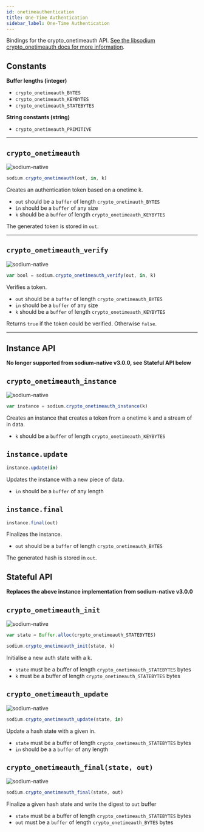 ```yaml
---
id: onetimeauthentication
title: One-Time Authentication
sidebar_label: One-Time Authentication
---
```


Bindings for the crypto_onetimeauth API. [See the libsodium crypto_onetimeauth docs for more information](https://download.libsodium.org/doc/advanced/poly1305).

## Constants
**Buffer lengths (integer)**
* `crypto_onetimeauth_BYTES`
* `crypto_onetimeauth_KEYBYTES`
* `crypto_onetimeauth_STATEBYTES`

**String constants (string)**
* `crypto_onetimeauth_PRIMITIVE`

***
## `crypto_onetimeauth`
![sodium-native][node]
``` js
sodium.crypto_onetimeauth(out, in, k)
```
Creates an authentication token based on a onetime k.
* `out` should be a `buffer` of length `crypto_onetimauth_BYTES`
* `in` should be a `buffer` of any size
* `k` should be a `buffer` of length `crypto_onetimeauth_KEYBYTES`

The generated token is stored in `out`.
***
## `crypto_onetimeauth_verify`
![sodium-native][node]
``` js
var bool = sodium.crypto_onetimeauth_verify(out, in, k)
```
Verifies a token.
* `out` should be a `buffer` of length `crypto_onetimeauth_BYTES`
* `in` should be a `buffer` of any size
* `k` should be a `buffer` of length `crypto_onetimeauth_KEYBYTES`

Returns `true` if the token could be verified. Otherwise `false`.
***
## Instance API
__No longer supported from sodium-native v3.0.0, see Stateful API below__

## `crypto_onetimeauth_instance`
![sodium-native][node]
``` js
var instance = sodium.crypto_onetimeauth_instance(k)
```
Creates an instance that creates a token from a onetime k and a stream of in data.
* `k` should be a `buffer` of length `crypto_onetimeauth_KEYBYTES`

## `instance.update`
``` js
instance.update(in)
```
Updates the instance with a new piece of data.
* `in` should be a `buffer` of any length

## `instance.final`
``` js
instance.final(out)
```
Finalizes the instance.
* `out` should be a `buffer` of length `crypto_onetimeauth_BYTES`

The generated hash is stored in `out`.

## Stateful API
__Replaces the above instance implementation from sodium-native v3.0.0__

## `crypto_onetimeauth_init`
![sodium-native][node]
```js
var state = Buffer.alloc(crypto_onetimeauth_STATEBYTES)

sodium.crypto_onetimeauth_init(state, k)
```
Initialise a new auth state with a k.
* `state` must be a buffer of length `crypto_onetimeauth_STATEBYTES` bytes
* `k` must be a buffer of length `crypto_onetimeauth_STATEBYTES` bytes

## `crypto_onetimeauth_update`
![sodium-native][node]
```js
sodium.crypto_onetimeauth_update(state, in)
```
Update a hash state with a given in.
* `state` must be a buffer of length `crypto_onetimeauth_STATEBYTES` bytes
* `in` should be a a `buffer` of any length

## `crypto_onetimeauth_final(state, out)`
![sodium-native][node]
```js
sodium.crypto_onetimeauth_final(state, out)
```
Finalize a given hash state and write the digest to `out` buffer
* `state` must be a buffer of length `crypto_onetimeauth_STATEBYTES` bytes
* `out` must be a `buffer` of length `crypto_onetimeauth_BYTES` bytes

[js]: /docs/img/icon_js.svg
[node]: /docs/img/nodejs-icon.svg
